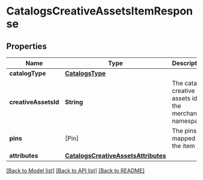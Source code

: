 # CatalogsCreativeAssetsItemResponse

## Properties
Name | Type | Description | Notes
------------ | ------------- | ------------- | -------------
**catalogType** | [**CatalogsType**](CatalogsType.md) |  | 
**creativeAssetsId** | **String** | The catalog creative assets id in the merchant namespace | [optional] 
**pins** | [Pin] | The pins mapped to the item | [optional] 
**attributes** | [**CatalogsCreativeAssetsAttributes**](CatalogsCreativeAssetsAttributes.md) |  | [optional] 

[[Back to Model list]](../README.md#documentation-for-models) [[Back to API list]](../README.md#documentation-for-api-endpoints) [[Back to README]](../README.md)


